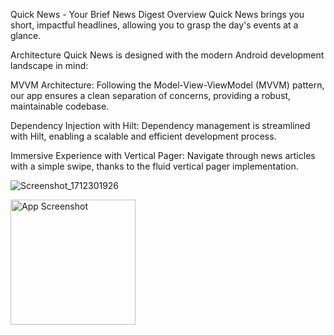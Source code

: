 Quick News - Your Brief News Digest
Overview
Quick News brings you short, impactful headlines, allowing you to grasp the day's events at a glance.

Architecture
Quick News is designed with the modern Android development landscape in mind:

MVVM Architecture: Following the Model-View-ViewModel (MVVM) pattern, our app ensures a clean separation of concerns, providing a robust, maintainable codebase.

Dependency Injection with Hilt: Dependency management is streamlined with Hilt, enabling a scalable and efficient development process.

Immersive Experience with Vertical Pager: Navigate through news articles with a simple swipe, thanks to the fluid vertical pager implementation.

![Screenshot_1712301926](https://github.com/BeingCoder786/ShortNews/assets/60469750/3c0e4aaa-e49e-4967-b01e-398fd5d3956e)

<img src="![Screenshot_1712301926](https://github.com/BeingCoder786/ShortNews/assets/60469750/3c0e4aaa-e49e-4967-b01e-398fd5d3956e)" width="200" alt="App Screenshot"/>



